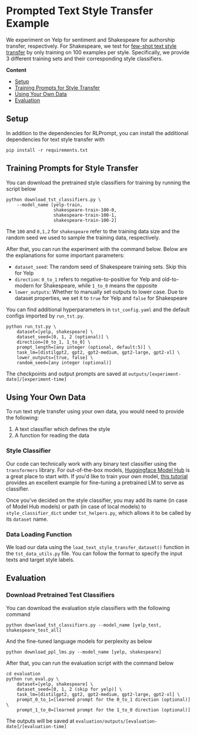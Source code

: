 # Prompted Text Style Transfer Example

We experiment on Yelp for sentiment and Shakespeare for authorship transfer, respectively. 
For Shakespeare, we test for [few-shot text style transfer](https://arxiv.org/abs/2010.03802) by only training on 100 examples per style. 
Specifically, we provide 3 different training sets and their corresponding style classifiers.

**Content**
- [Setup](https://github.com/mingkaid/rl-prompt/tree/modular-interface/examples/text-style-transfer#setup)
- [Training Prompts for Style Transfer](https://github.com/mingkaid/rl-prompt/tree/modular-interface/examples/text-style-transfer#training-prompts-for-style-transfer)
- [Using Your Own Data](https://github.com/mingkaid/rl-prompt/tree/modular-interface/examples/text-style-transfer#using-your-own-data)
- [Evaluation](https://github.com/mingkaid/rl-prompt/tree/modular-interface/examples/text-style-transfer#evaluation)

## Setup

In addition to the dependencies for RLPrompt, you can install the additional dependencies for text style transfer with
```
pip install -r requirements.txt
```

## Training Prompts for Style Transfer

You can download the pretrained style classifiers for training by running the script below
```
python download_tst_classifiers.py \
    --model_name [yelp-train,
                  shakespeare-train-100-0,
                  shakespeare-train-100-1,
                  shakespeare-train-100-2]
```

The `100` and `0,1,2` for `shakespeare` refer to the training data size and the random seed we used to sample the training data, respectively. 


After that, you can run the experiment with the command below. Below are the explanations for some important parameters: 
- `dataset_seed`: The random seed of Shakespeare training sets. Skip this for Yelp
- `direction`: `0_to_1` refers to negative-to-positive for Yelp and old-to-modern for Shakespeare, while `1_to_0` means the opposite
- `lower_outputs`: Whether to manually set outputs to lower case. Due to dataset properties, we set it to `true` for Yelp and `false` for Shakespeare

You can find additional hyperparameters in `tst_config.yaml` and the default configs imported by `run_tst.py`.
```
python run_tst.py \
    dataset=[yelp, shakespeare] \
    dataset_seed=[0, 1, 2 (optional)] \
    direction=[0_to_1, 1_to_0] \
    prompt_length=[any integer (optional, default:5)] \
    task_lm=[distilgpt2, gpt2, gpt2-medium, gpt2-large, gpt2-xl] \
    lower_outputs=[true, false] \
    random_seed=[any integer (optional)]
```

The checkpoints and output prompts are saved at `outputs/[experiment-date]/[experiment-time]`


## Using Your Own Data

To run text style transfer using your own data, you would need to provide the following:
1. A text classifier which defines the style
2. A function for reading the data 

### Style Classifier
Our code can technically work with any binary text classifier using the `transformers` library. For out-of-the-box models, [Huggingface Model Hub](https://huggingface.co/models?pipeline_tag=text-classification&sort=downloads) is a great place to start with. 
If you'd like to train your own model, [this tutorial](https://huggingface.co/docs/transformers/training) provides an excellent example for fine-tuning a pretrained LM to serve as classifier. 

Once you've decided on the style classifier, you may add its name (in case of Model Hub models) or path (in case of local models) to `style_classifier_dict` under `tst_helpers.py`, which allows it to be called by its `dataset` name. 

### Data Loading Function
We load our data using the `load_text_style_transfer_dataset()` function in the `tst_data_utils.py` file. You can follow the format to specify the input texts and target style labels. 

## Evaluation

### Download Pretrained Test Classifiers
You can download the evaluation style classifiers with the following command
```
python download_tst_classifiers.py --model_name [yelp_test, shakespeare_test_all]
```
And the fine-tuned language models for perplexity as below
```
python download_ppl_lms.py --model_name [yelp, shakespeare]
```
After that, you can run the evaluation script with the command below
```
cd evaluation
python run_eval.py \
    dataset=[yelp, shakespeare] \
    dataset_seed=[0, 1, 2 (skip for yelp)] \
    task_lm=[distilgpt2, gpt2, gpt2-medium, gpt2-large, gpt2-xl] \
    prompt_0_to_1=[learned prompt for the 0_to_1 direction (optional)] \
    prompt_1_to_0=[learned prompt for the 1_to_0 direction (optional)]
```
The outputs will be saved at `evaluation/outputs/[evaluation-date]/[evaluation-time]`
